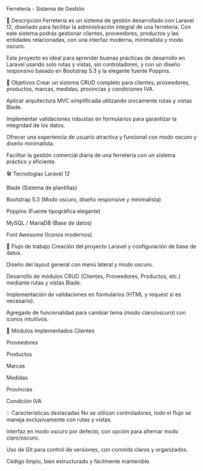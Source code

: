 Ferretería - Sistema de Gestión

🚀 Descripción
Ferretería es un sistema de gestión desarrollado con Laravel 12, diseñado para facilitar la administración integral de una ferretería. Con este sistema podrás gestionar clientes, proveedores, productos y las entidades relacionadas, con una interfaz moderna, minimalista y modo oscuro.

Este proyecto es ideal para aprender buenas prácticas de desarrollo en Laravel usando solo rutas y vistas, sin controladores, y con un diseño responsivo basado en Bootstrap 5.3 y la elegante fuente Poppins.

🎯 Objetivos
Crear un sistema CRUD completo para clientes, proveedores, productos, marcas, medidas, provincias y condiciones IVA.

Aplicar arquitectura MVC simplificada utilizando únicamente rutas y vistas Blade.

Implementar validaciones robustas en formularios para garantizar la integridad de los datos.

Ofrecer una experiencia de usuario atractiva y funcional con modo oscuro y diseño minimalista.

Facilitar la gestión comercial diaria de una ferretería con un sistema práctico y eficiente.

🛠️ Tecnologías
Laravel 12

Blade (Sistema de plantillas)

Bootstrap 5.3 (Modo oscuro, diseño responsive y minimalista)

Poppins (Fuente tipográfica elegante)

MySQL / MariaDB (Base de datos)

Font Awesome (Iconos modernos)

🔄 Flujo de trabajo
Creación del proyecto Laravel y configuración de base de datos.

Diseño del layout general con menú lateral y modo oscuro.

Desarrollo de módulos CRUD (Clientes, Proveedores, Productos, etc.) mediante rutas y vistas Blade.

Implementación de validaciones en formularios (HTML y request si es necesario).

Agregado de funcionalidad para cambiar tema (modo claro/oscuro) con íconos intuitivos.

🚩 Módulos implementados
Clientes

Proveedores

Productos

Marcas

Medidas

Provincias

Condición IVA

💡 Características destacadas
No se utilizan controladores, todo el flujo se maneja exclusivamente con rutas y vistas.

Interfaz en modo oscuro por defecto, con opción para alternar modo claro/oscuro.

Uso de Git para control de versiones, con commits claros y organizados.

Código limpio, bien estructurado y fácilmente mantenible.
